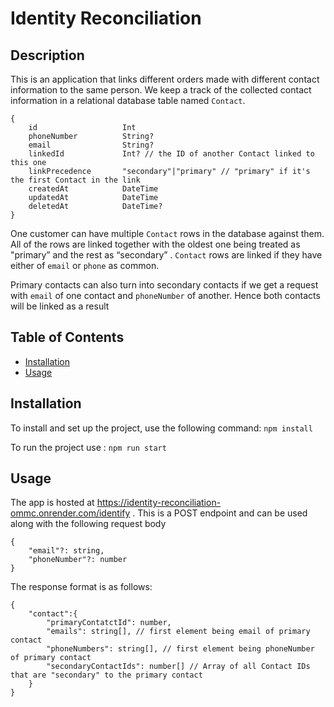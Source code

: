 # Identity Reconciliation

## Description
This is an application that links different orders made with different contact information to the same person. We keep a track of the collected contact information in a relational database table named `Contact`. 

```
{
    id                   Int                   
    phoneNumber          String?
    email                String?
    linkedId             Int? // the ID of another Contact linked to this one
    linkPrecedence       "secondary"|"primary" // "primary" if it's the first Contact in the link
    createdAt            DateTime              
    updatedAt            DateTime              
    deletedAt            DateTime?
}
```

One customer can have multiple `Contact` rows in the database against them. All of the rows are linked together with the oldest one being treated as "primary” and the rest as “secondary” . `Contact` rows are linked if they have either of `email` or `phone` as common.

Primary contacts can also turn into secondary contacts if we get a request with `email` of one contact and `phoneNumber` of another. Hence both contacts will be linked as a result

## Table of Contents
- [Installation](#installation)
- [Usage](#usage)

## Installation
To install and set up the project, use the following command: `npm install`

To run the project use : `npm run start`


## Usage
The app is hosted at https://identity-reconciliation-ommc.onrender.com/identify . This is a POST endpoint and can be used along with the following request body 
```
{
	"email"?: string,
	"phoneNumber"?: number
}
```

The response format is as follows: 
```
{
	"contact":{
		"primaryContatctId": number,
		"emails": string[], // first element being email of primary contact 
		"phoneNumbers": string[], // first element being phoneNumber of primary contact
		"secondaryContactIds": number[] // Array of all Contact IDs that are "secondary" to the primary contact
	}
}
```

